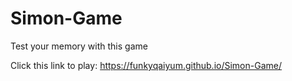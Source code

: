 # Simon-Game
Test your memory with this game

Click this link to play: https://funkyqaiyum.github.io/Simon-Game/
